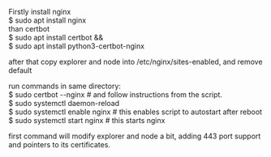 Firstly install nginx  
$ sudo apt install nginx  
than certbot  
$ sudo apt install certbot &&  
$ sudo apt install python3-certbot-nginx  
    
after that copy explorer and node into /etc/nginx/sites-enabled, and remove default  

run commands in same directory:  
$ sudo certbot --nginx # and follow instructions from the script.  
$ sudo systemctl daemon-reload  
$ sudo systemctl enable nginx # this enables script to autostart after reboot  
$ sudo systemctl start nginx # this starts nginx  
    
first command will modify explorer and node a bit, adding 443 port support and pointers to its certificates.  
